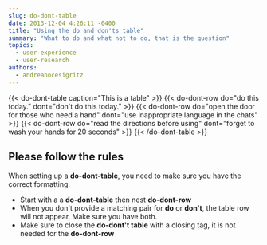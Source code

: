 ```yaml
---
slug: do-dont-table
date: 2013-12-04 4:26:11 -0400
title: "Using the do and don'ts table"
summary: "What to do and what not to do, that is the question"
topics:
  - user-experience
  - user-research
authors:
  - andreanocesigritz
---
```


{{< do-dont-table caption="This is a table" >}}
  {{< do-dont-row do="do this today." dont="don't do this today." >}}
  {{< do-dont-row do="open the door for those who need a hand" dont="use inappropriate language in the chats" >}}
  {{< do-dont-row do="read the directions before using" dont="forget to wash your hands for 20 seconds" >}}
{{< /do-dont-table >}}


## Please follow the rules

When setting up a **do-dont-table**, you need to make sure you have the correct formatting.

* Start with a a **do-dont-table** then nest **do-dont-row**
* When you don't provide a matching pair for **do** or **don't**, the table row will not appear. Make sure you have both.
* Make sure to close the **do-dont't table** with a closing tag, it is not needed for the **do-dont-row**

